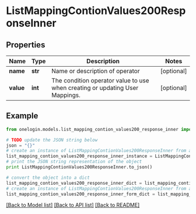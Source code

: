 # ListMappingContionValues200ResponseInner


## Properties
Name | Type | Description | Notes
------------ | ------------- | ------------- | -------------
**name** | **str** | Name or description of operator | [optional] 
**value** | **int** | The condition operator value to use when creating or updating User Mappings. | [optional] 

## Example

```python
from onelogin.models.list_mapping_contion_values200_response_inner import ListMappingContionValues200ResponseInner

# TODO update the JSON string below
json = "{}"
# create an instance of ListMappingContionValues200ResponseInner from a JSON string
list_mapping_contion_values200_response_inner_instance = ListMappingContionValues200ResponseInner.from_json(json)
# print the JSON string representation of the object
print ListMappingContionValues200ResponseInner.to_json()

# convert the object into a dict
list_mapping_contion_values200_response_inner_dict = list_mapping_contion_values200_response_inner_instance.to_dict()
# create an instance of ListMappingContionValues200ResponseInner from a dict
list_mapping_contion_values200_response_inner_form_dict = list_mapping_contion_values200_response_inner.from_dict(list_mapping_contion_values200_response_inner_dict)
```
[[Back to Model list]](../README.md#documentation-for-models) [[Back to API list]](../README.md#documentation-for-api-endpoints) [[Back to README]](../README.md)


